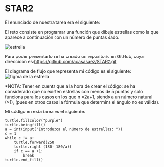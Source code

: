 # STAR2
El enunciado de nuestra tarea era el siguiente:

El reto consiste en programar una función que dibuje estrellas como la que aparece a continuación con un número de puntas dado.

![estrella](https://user-images.githubusercontent.com/91721826/146766174-6b6d5639-503d-4493-abf4-9537eb7cf623.png)

Para poder presentarlo se ha creado un repositorio en GitHub, cuya direccioón es:https://github.com/acasasaez/STAR2.git

El diagrama de flujo que representa mi código es el siguiente:
![figma de la estrella](https://user-images.githubusercontent.com/91721826/146793232-8a50b53e-a5f5-410b-b3ab-df9c562fe6f1.jpg)


*NOTA: Tener en cuenta que a la hora de crear el código: se ha considerado que no existen estrellas con menos de 5 puntas y solo funciona para los casos en los que n =2a+1, siendo a un número natural (>1), (pues en otros casos la fórmula que determina el ángulo no es válida).

Mi código en esta tarea es el siguiente:

```import turtle 
turtle.fillcolor("purple")
turtle.beingfill()
a = int(input("Introduzca el número de estrellas: "))
c = 1
while c != a:
    turtle.forward(250)
    turtle.right (180-(180/a))
    if c == a +1:
        break
turtle.end_fill()
